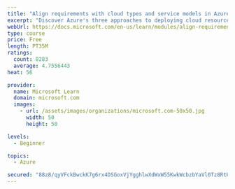 ```yaml
---
title: "Align requirements with cloud types and service models in Azure"
excerpt: "Discover Azure's three approaches to deploying cloud resources -- public, private, and hybrid -- and learn the difference each makes in your Azure services."
webUrl: https://docs.microsoft.com/en-us/learn/modules/align-requirements-in-azure/
type: course
price: Free
length: PT35M
ratings:
  count: 8283
  average: 4.7556443
heat: 56

provider:
  name: Microsoft Learn
  domain: microsoft.com
  images:
    - url: /assets/images/organizations/microsoft.com-50x50.jpg
      width: 50
      height: 50

levels:
  - Beginner

topics:
  - Azure

secured: "88z8/qyVFckBwckK7g6rx4DSGoxVjYgghlwXdWxW55KwkWcbzbYaVl0Tz8RtHn5lKnbm9sSoz9gGF9cCj95EqY6XsWptjXfp5dfn26893H3uKdVm0WNusd7eB4gA+gG7lxoNV6IQu/p/X1ZWiRYzU7XSDvdOzyy0WmVP7/kRHg2YvSgrsHlqjZQAut0cPtd5Ts+TnCI5NqrrgLK2zfn+fzUYkLbm4M6r8zADtrqeZkxGoDTxUACZPeC79uoI+NOlebnciJubWUNQFeFw1Gw9+9IaVTk/dXXyxuyMzgytdkyjAfpOG4jsj3vdy9A/jPcPB7r/jozB8YV6xSVC0tmd/aWDmosep+1Ojf6Tt38toedAHDoSAXViMR8FErAtNAuRv+2al8iChmjy5tP3bhjFZxhIj72BO3S+YgEHJYgYnIs=;VvAbTszZDSqFsnyiN+UXZQ=="
---
```



